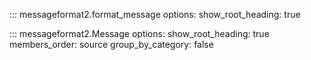 ::: messageformat2.format_message
    options:
      show_root_heading: true

::: messageformat2.Message
    options:
      show_root_heading: true
      members_order: source
      group_by_category: false
